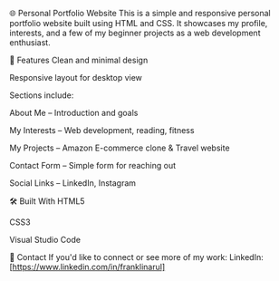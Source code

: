🌐 Personal Portfolio Website
This is a simple and responsive personal portfolio website built using HTML and CSS. It showcases my profile, interests, and a few of my beginner projects as a web development enthusiast.

🚀 Features
Clean and minimal design

Responsive layout for desktop view

Sections include:

About Me – Introduction and goals

My Interests – Web development, reading, fitness

My Projects – Amazon E-commerce clone & Travel website

Contact Form – Simple form for reaching out

Social Links – LinkedIn, Instagram

🛠️ Built With
HTML5

CSS3

Visual Studio Code


📩 Contact
If you'd like to connect or see more of my work:
LinkedIn: [https://www.linkedin.com/in/franklinarul]
